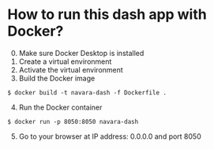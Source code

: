 # How to run this dash app with Docker?
0. Make sure Docker Desktop is installed
1. Create a virtual environment
2. Activate the virtual environment
3. Build the Docker image
```
$ docker build -t navara-dash -f Dockerfile . 
```
4. Run the Docker container
```
$ docker run -p 8050:8050 navara-dash
```
5. Go to your browser at IP address: 0.0.0.0 and port 8050